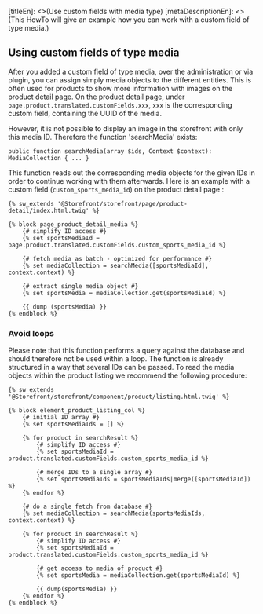 [titleEn]: <>(Use custom fields with media type)
[metaDescriptionEn]: <>(This HowTo will give an example how you can work with a custom field of type media.)

## Using custom fields of type media

After you added a custom field of type media, over the administration or via plugin, you can assign simply media objects to the different entities.
This is often used for products to show more information with images on the product detail page.
On the product detail page, under `page.product.translated.customFields.xxx`, `xxx` is the corresponding custom field, containing the UUID of the media.

However, it is not possible to display an image in the storefront with only this media ID. Therefore the function 'searchMedia' exists:

```
public function searchMedia(array $ids, Context $context): MediaCollection { ... }
```

This function reads out the corresponding media objects for the given IDs in order to continue working with them afterwards.
Here is an example with a custom field (`custom_sports_media_id`) on the product detail page :

```twig
{% sw_extends '@Storefront/storefront/page/product-detail/index.html.twig' %}

{% block page_product_detail_media %}
    {# simplify ID access #}
    {% set sportsMediaId = page.product.translated.customFields.custom_sports_media_id %}

    {# fetch media as batch - optimized for performance #}
    {% set mediaCollection = searchMedia([sportsMediaId], context.context) %}

    {# extract single media object #}
    {% set sportsMedia = mediaCollection.get(sportsMediaId) %}

    {{ dump (sportsMedia) }}
{% endblock %}

```

### Avoid loops

Please note that this function performs a query against the database and should therefore not be used within a loop.
The function is already structured in a way that several IDs can be passed.
To read the media objects within the product listing we recommend the following procedure:

```twig
{% sw_extends '@Storefront/storefront/component/product/listing.html.twig' %}

{% block element_product_listing_col %}
    {# initial ID array #}
    {% set sportsMediaIds = [] %}

    {% for product in searchResult %}
        {# simplify ID access #}
        {% set sportsMediaId = product.translated.customFields.custom_sports_media_id %}

        {# merge IDs to a single array #}
        {% set sportsMediaIds = sportsMediaIds|merge([sportsMediaId]) %}
    {% endfor %}

    {# do a single fetch from database #}
    {% set mediaCollection = searchMedia(sportsMediaIds, context.context) %}

    {% for product in searchResult %}
        {# simplify ID access #}
        {% set sportsMediaId = product.translated.customFields.custom_sports_media_id %}

        {# get access to media of product #}
        {% set sportsMedia = mediaCollection.get(sportsMediaId) %}

        {{ dump(sportsMedia) }}
    {% endfor %}
{% endblock %}
```
